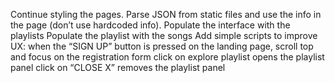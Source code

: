 Continue styling the pages.
Parse JSON from static files and use the info in the page (don’t use hardcoded info).
Populate the interface with the playlists
Populate the playlist with the songs
Add simple scripts to improve UX:
when the “SIGN UP” button is pressed on the landing page, scroll top and focus on the registration form
click on explore playlist opens the playlist panel
click on “CLOSE X” removes the playlist panel

